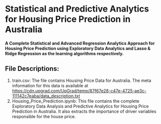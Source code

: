 # Statistical and Predictive Analytics for Housing Price Prediction in Australia

#### A Complete Statistical and Advanced Regression Analytics Approach for Housing Price Prediction using Exploratory Data Analytics and Lasso & Ridge Regression as the learning algorithms respectively.

## File Descriptions:
1. train.csv: The file contains Housing Price Data for Australia. The meta information for this data is available at https://cdn.upgrad.com/UpGrad/temp/87f67e28-c47e-4725-ae3c-111142c7eaba/data_description.txt
2. Housing_Price_Prediction.ipynb: This file contains the complete Exploratory Data Analysis and Predictive Analytics for Housing Price Prediction in Australia. It also extracts the importance of driver variables responsible for the house price.
